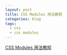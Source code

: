 ```yaml
---
layout: post
title: CSS Modules 用法教程
categories: blog
tags:
  - css
  - css modules
---
```


[CSS Modules 用法教程](https://www.ruanyifeng.com/blog/2016/06/css_modules.html)
